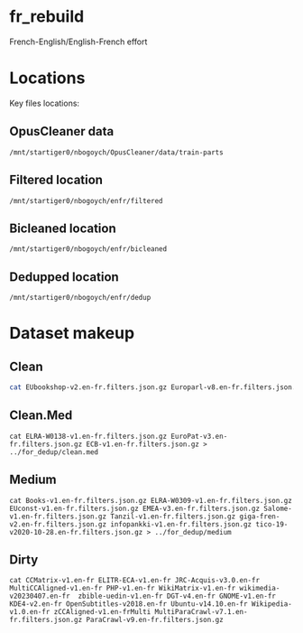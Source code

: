 # fr_rebuild
French-English/English-French effort
# Locations
Key files locations:

## OpusCleaner data
`/mnt/startiger0/nbogoych/OpusCleaner/data/train-parts`
## Filtered location
`/mnt/startiger0/nbogoych/enfr/filtered`
## Bicleaned location
`/mnt/startiger0/nbogoych/enfr/bicleaned`
## Dedupped location
`/mnt/startiger0/nbogoych/enfr/dedup`

# Dataset makeup
## Clean
```bash
cat EUbookshop-v2.en-fr.filters.json.gz Europarl-v8.en-fr.filters.json.gz GlobalVoices-v2018q4.en-fr.filters.json.gz MultiUN-v1.en-fr.filters.json.gz NeuLab-TedTalks-v1.en-fr.filters.json.gz News-Commentary-v9.1.en-fr.filters.json.gz OpenOffice-v2.en-fr.filters.json.gz QED-v2.0a.en-fr.filters.json.gz RF-v1.en-fr.filters.json.gz TED* Tatoeba-v2023-04-12.en-fr.filters.json.gz TildeMODEL-v2018.en-fr.filters.json.gz UNPC-v20090831.en-fr.filters.json.gz  ECDC-v2016-03-16.en-fr.filters.json.gz ELRA-W0149-v1.en-fr.filters.json.gz ELRA-W0201-v1.en-fr.filters.json.gz ELRA-W0301-v1.en-fr.filters.json.gz ELRA-W0305-v1.en-fr.filters.json.gz ELRA-W0307-v1.en-fr.filters.json.gz ELRA-W0308-v1.en-fr.filters.json.gz ELRC*  > ../for_dedup/clean
```
## Clean.Med
```
cat ELRA-W0138-v1.en-fr.filters.json.gz EuroPat-v3.en-fr.filters.json.gz ECB-v1.en-fr.filters.json.gz > ../for_dedup/clean.med
```

## Medium
```
cat Books-v1.en-fr.filters.json.gz ELRA-W0309-v1.en-fr.filters.json.gz EUconst-v1.en-fr.filters.json.gz EMEA-v3.en-fr.filters.json.gz Salome-v1.en-fr.filters.json.gz Tanzil-v1.en-fr.filters.json.gz giga-fren-v2.en-fr.filters.json.gz infopankki-v1.en-fr.filters.json.gz tico-19-v2020-10-28.en-fr.filters.json.gz > ../for_dedup/medium
```
## Dirty
```
cat CCMatrix-v1.en-fr ELITR-ECA-v1.en-fr JRC-Acquis-v3.0.en-fr MultiCCAligned-v1.en-fr PHP-v1.en-fr WikiMatrix-v1.en-fr wikimedia-v20230407.en-fr  zbible-uedin-v1.en-fr DGT-v4.en-fr GNOME-v1.en-fr KDE4-v2.en-fr OpenSubtitles-v2018.en-fr Ubuntu-v14.10.en-fr Wikipedia-v1.0.en-fr zCCAligned-v1.en-frMulti MultiParaCrawl-v7.1.en-fr.filters.json.gz ParaCrawl-v9.en-fr.filters.json.gz
```

